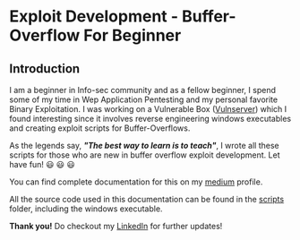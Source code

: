 <h1>Exploit Development - Buffer-Overflow For Beginner </h1>
<h2> Introduction </h2>

I am a beginner in Info-sec community and as a fellow beginner, I spend some of my time in Wep Application Pentesting and my personal favorite Binary Exploitation.
I was working on a Vulnerable Box ([Vulnserver](https://thegreycorner.com/vulnserver.html)) which I found interesting since it involves reverse engineering windows executables and creating exploit scripts for Buffer-Overflows.

As the legends say, ***"The best way to learn is to teach"***, I wrote all these scripts for those who are new in buffer overflow exploit development. Let have fun! 😃 😃 😃

You can find complete documentation for this on my [medium](https://medium.com/@tejas.kand.45) profile.

All the source code used in this documentation can be found in the [scripts](/scripts/) folder, including the windows executable.

**Thank you!**
Do checkout my [LinkedIn](https://www.linkedin.com/in/tejas-kand) for further updates!
